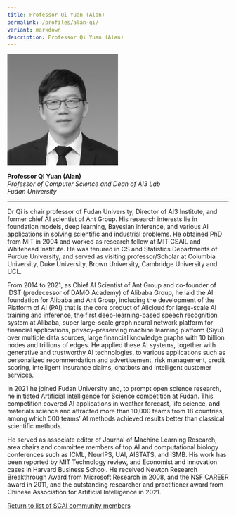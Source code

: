 ```yaml
---
title: Professor Qi Yuan (Alan)
permalink: /profiles/alan-qi/
variant: markdown
description: Professor Qi Yuan (Alan)
---
```

<div style="width:50%"><img src="/images/People/qi_alan_2.jpeg" alt="Professor Alan Qi"></div>

**Professor QI Yuan (Alan)**<br>*Professor of Computer Science and Dean of AI3 Lab*<br>*Fudan University*<br>

---

Dr Qi is chair professor of Fudan University, Director of AI3 Institute, and former chief AI scientist of Ant Group. His research interests lie in foundation models, deep learning, Bayesian inference, and various AI applications in solving scientific and industrial problems. He obtained PhD from MIT in 2004 and worked as research fellow at MIT CSAIL and Whitehead Institute. He was tenured in CS and Statistics Departments of Purdue University, and served as visiting professor/Scholar at Columbia University, Duke University, Brown University, Cambridge University and UCL. 

From 2014 to 2021, as Chief AI Scientist of Ant Group and co-founder of iDST (predecessor of DAMO Academy) of Alibaba Group, he laid the AI foundation for Alibaba and Ant Group, including the development of the Platform of AI (PAI) that is the core product of Alicloud for large-scale AI training and inference, the first deep-learning-based speech recognition system at Alibaba, super large-scale graph neural network platform for financial applications, privacy-preserving machine learning platform (Siyu) over multiple data sources, large financial knowledge graphs with 10 billion nodes and trillions of edges. He applied these AI systems, together with generative and trustworthy AI technologies, to various applications such as personalized recommendation and advertisement, risk management, credit scoring, intelligent insurance claims, chatbots and intelligent customer services. 

In 2021 he joined Fudan University and, to prompt open science research, he initiated Artificial Intelligence for Science competition at Fudan. This competition covered AI applications in weather forecast, life science, and materials science and attracted more than 10,000 teams from 18 countries, among which 500 teams’ AI methods achieved results better than classical scientific methods. 

He served as associate editor of Journal of Machine Learning Research, area chairs and committee members of top AI and computational biology conferences such as ICML, NeurIPS, UAI, AISTATS, and ISMB. His work has been reported by MIT Technology review, and Economist and innovation cases in Harvard Business School. He received Newton Research Breakthrough Award from Microsoft Research in 2008, and the NSF CAREER award in 2011, and the outstanding researcher and practitioner award from Chinese Association for Artificial Intelligence in 2021.

[Return to list of SCAI community members](/community)